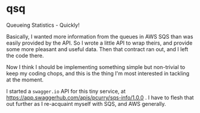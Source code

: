 # qsq
Queueing Statistics - Quickly!

Basically, I wanted more information from the queues in AWS SQS than was easily provided by the API. So I wrote a little API to wrap theirs, and provide some more pleasant and useful data. Then that contract ran out, and I left the code there.

Now I think I should be implementing something simple but non-trivial to keep my coding chops, and this is the thing I'm most interested in tackling at the moment.

I started a `swagger.io` API for this tiny service, at https://app.swaggerhub.com/apis/pcurry/sqs-info/1.0.0 . I have to flesh that out further as I re-acquaint myself with SQS, and AWS generally.
